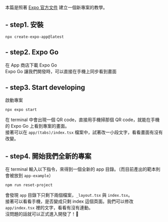 本篇是照著 [Expo 官方文件](https://docs.expo.dev/get-started/create-a-project/) 建立一個新專案的教學。

## - step1. 安裝

```
npx create-expo-app@latest
```

## - step2. Expo Go

在 App 商店下載 Expo Go\
Expo Go 讓我們開發時，可以直接在手機上同步看到畫面

## - step3. Start developing

啟動專案

```
npx expo start
```

在 terminal 中會出現一個 QR code，直接用手機掃那個 QR code，就能在手機的 Expo Go 上看到專案的畫面。\
接著可以在 `app/(tabs)/index.tsx` 檔案中，試著改一小段文字，看看畫面有沒有改變。

## - step4. 開始我們全新的專案

在 terminal 輸入以下指令，來得到一個全新的 app 目錄。（而目前產出的範本則會被放到 `app-example`）

```
npm run reset-project
```

會發現 `app` 目錄下只剩下兩個檔案，`_layout.tsx` 與 `index.tsx`。\
接著可以看看手機，是否變成只剩 index 這個頁面。我們可以修改 `app/index.tsx` 裡的文字，看看有沒有連動。\
沒問題的話就可以正式進入開發了！🎉
